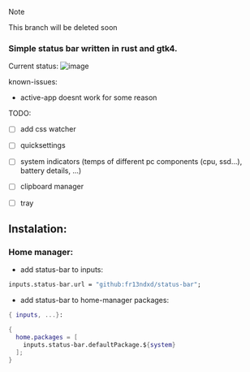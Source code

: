> [!NOTE]  
> This branch will be deleted soon

### Simple status bar written in rust and gtk4.

Current status:
![image](https://github.com/user-attachments/assets/7b14d74c-6f6d-4442-a61f-8732bb87bba3)


known-issues:
- active-app doesnt work for some reason

TODO:
- [ ] add css watcher
- [ ] quicksettings
- [ ] system indicators (temps of different pc components (cpu, ssd...), battery details, ...)
- [ ] clipboard manager
- [ ] tray


## Instalation:
### Home manager:
- add status-bar to inputs:
```nix
inputs.status-bar.url = "github:fr13ndxd/status-bar";
```
- add status-bar to home-manager packages:
```nix
{ inputs, ...}:

{
  home.packages = [
    inputs.status-bar.defaultPackage.${system}
  ];
}

```
